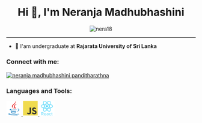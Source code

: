 <h1 align="center">Hi 👋, I'm Neranja Madhubhashini</h1>
<p align="center"> <img src="https://komarev.com/ghpvc/?username=nera18&label=Profile%20views&color=0e75b6&style=flat" alt="nera18" /> </p>

---
- 🌱 I'am undergraduate at **Rajarata University of Sri Lanka**

<h3 align="left">Connect with me:</h3>
<p align="left">
<a href="https://linkedin.com/in/neranja madhubhashini panditharathna" target="blank"><img align="center" src="https://raw.githubusercontent.com/rahuldkjain/github-profile-readme-generator/master/src/images/icons/Social/linked-in-alt.svg" alt="neranja madhubhashini panditharathna" height="30" width="40" /></a>
</p>

<h3 align="left">Languages and Tools:</h3>
<p align="left"> <a href="https://www.java.com" target="_blank" rel="noreferrer"> <img src="https://raw.githubusercontent.com/devicons/devicon/master/icons/java/java-original.svg" alt="java" width="40" height="40"/> </a> <a href="https://developer.mozilla.org/en-US/docs/Web/JavaScript" target="_blank" rel="noreferrer"> <img src="https://raw.githubusercontent.com/devicons/devicon/master/icons/javascript/javascript-original.svg" alt="javascript" width="40" height="40"/> </a> <a href="https://reactjs.org/" target="_blank" rel="noreferrer"> <img src="https://raw.githubusercontent.com/devicons/devicon/master/icons/react/react-original-wordmark.svg" alt="react" width="40" height="40"/> </a> </p>

